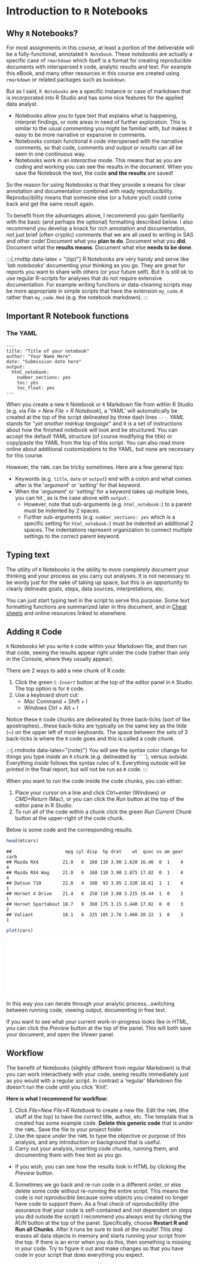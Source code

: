 # Introduction to `R` Notebooks

## Why `R` Notebooks? 

For most assignments in this course, at least a portion of the deliverable will be a fully-functional, annotated `R Notebook`.  These *notebooks* are actually a specific case of `rmarkdown` which itself is a format for creating reproducible documents with interspersed `R` code, analytic results and text. For example this eBook, and many other resources in this course are created using `rmarkdown` or related packages such as `bookdown`. 

But as I said, `R Notebooks` are a specific instance or case of markdown that is incorporated into R Studio and has some nice features for the applied data analyst.

* Notebooks allow you to type text that explains what is happening, interpret findings, or note areas in need of further exploration. This is similar to the usual *commenting* you might be familiar with, but makes it easy to be more narrative or expansive in comments.
* Notebooks contain functional `R` code interspersed with the narrative comments, so that code, comments *and output or results* can all be seen in one continuous way.
* Notebooks work in an *interactive* mode. This means that as you are coding and working you can see the results in the document. When you save the Notebook the text, the code **and the results** are saved! 

So the reason for using Notebooks is that they provide a means for clear annotation and documentation combined with ready reproducibility. Reproducibility means that someone else (or a future you!) could come back and get the same result again.

To benefit from the advantages above, I recommend you gain familiarity with the basic (and perhaps the optional) formatting described below. I also recommend you develop a knack for rich annotation and documentation, not just brief (often cryptic) comments that we are all used to writing in SAS and other code! Document what you **plan to do**. Document what you **did**.  Document what the **results means**. Document what else **needs to be done**.

:::{.rmdtip data-latex = "{tip}"}
R Notebooks are very handy and serve like '*lab notebooks*' documenting your thinking as you go. They are great for reports you want to share with others (or your future self). But it is still ok to use regular R-scripts for analyses that do not require extensive documentation. For example writing functions or data-cleaning scripts may be more appropriate in simple scripts that have the extension `my_code.R` rather than `my_code.Rmd` (e.g. the notebook markdown).
:::



## Important R Notebook functions 

### The YAML 

```
---
title: "Title of your notebook"
author: "Your Name Here"
date: "Submission date here"
output:
  html_notebook:
    number_sections: yes
    toc: yes
    toc_float: yes
---
```


When you create a new `R` Notebook or `R` Markdown file from within R Studio (e.g. via *File > New File > R Notebook*), a 'YAML' will automatically be created at the top of the script delineated by three dash lines `---`.  *YAML* stands for "*yet another markup language*" and it is a set of instructions about how the finished notebook will look and be structured. You can accept the default YAML structure (of course modifying the title) or copy/paste the YAML from the top of this script. You can also read more online about additional customizations to the YAML, but none are necessary for this course. 

However, the `YAML` can be tricky sometimes. Here are a few general tips:

* Keywords (e.g. `title`, `date` or `output`) end with a colon and what comes after is the '*argument*' or '*setting*' for that keyword.  
* When the '*argument*' or '*setting*' for a keyword takes up multiple lines, you can hit *<Return>*, as is the case above with `output:`.
  + However, note that sub-arguments (e.g. `html_notebook:`) to a parent must be indented by 2 spaces.
  + Further sub-arguments (e.g. `number_sections: yes` which is a specific setting for `html_notebook:`) must be indented an additional 2 spaces. The indentations represent organization to connect multiple settings to the correct parent keyword.

## Typing text 

The utility of `R` Notebooks is the ability to more completely document your thinking and your process as you carry out analyses. It is not necessary to be wordy just for the sake of taking up space, but this is an opportunity to clearly delineate goals, steps, data sources, interpretations, etc.  

You can just start typing text in the script to serve this purpose. Some text formatting functions are summarized later in this document, and in [Cheat sheets](https://github.com/rstudio/cheatsheets/raw/master/rmarkdown.pdf) and online resources linked to elsewhere.



## Adding `R` Code 

`R` Notebooks let you write `R` code within your Markdown file, and then run that code, seeing the results appear right under the code (rather than only in the Console, where they usually appear). 

There are 2 ways to add a new chunk of R code:

1. Click the green `C-Insert` button at the top of the editor panel in `R` Studio. The top option is for `R` code.  
2. Use a keyboard short cut: 
    + *Mac*  Command + Shift + I
    + *Windows* Ctrl + Alt + I
    
Notice these `R` code chunks are delineated by three back-ticks (sort of like apostrophes)...these back-ticks are typically on the same key as the tilde (~) on the upper left of most keyboards. The space between the sets of 3 back-ticks is where the `R` code goes and this is called a *code chunk*.

:::{.rmdnote data-latex="{note}"}
You will see the syntax color change for things you type *inside* an `R` chunk (e.g. delineated by ` ``` `), versus *outside*.  Everything *inside* follows the syntax rules of `R`. Everything *outside* will be printed in the final report, but will not be run as `R` code.
:::

When you want to run the code inside the code chunks, you can either:

1. Place your cursor on a line and click *Ctrl+enter* (Windows) or *CMD+Return* (Mac), or you can click the *Run* button at the top of the editor pane in R Studio. 
2. To run all of the code within a chunk click the green *Run Current Chunk* button at the upper-right of the code chunk. 

Below is some code and the corresponding results.



```r
head(mtcars)
```

```
##                    mpg cyl disp  hp drat    wt  qsec vs am gear carb
## Mazda RX4         21.0   6  160 110 3.90 2.620 16.46  0  1    4    4
## Mazda RX4 Wag     21.0   6  160 110 3.90 2.875 17.02  0  1    4    4
## Datsun 710        22.8   4  108  93 3.85 2.320 18.61  1  1    4    1
## Hornet 4 Drive    21.4   6  258 110 3.08 3.215 19.44  1  0    3    1
## Hornet Sportabout 18.7   8  360 175 3.15 3.440 17.02  0  0    3    2
## Valiant           18.1   6  225 105 2.76 3.460 20.22  1  0    3    1
```



```r
plot(cars)
```

![](81-intro-rnotebooks_files/figure-latex/unnamed-chunk-2-1.pdf)<!-- --> 


In this way you can iterate through your analytic process...switching between running code, viewing output, documenting in free text.

If you want to see what your current work-in-progress looks like in HTML, you can click the *Preview* button at the top of the panel. This will both save your document, and open the *Viewer* panel.




## Workflow 

The benefit of Notebooks (slightly different from regular Markdown) is that you can work interactively with your code, seeing results immediately just as you would with a regular script. In contrast a 'regular' Markdown file doesn't run the code until you click 'Knit'.

**Here is what I recommend for workflow**:

1. Click *File>New File>R Notebook* to create a new file. Edit the `YAML` (the stuff at the top) to have the correct title, author, etc.  The template that is created has some example code. **Delete this generic code** that is under the `YAML`. Save the file to your project folder.
2. Use the space *under* the `YAML` to type the objective or purpose of this analysis, and any introduction or background that is useful. 
3. Carry out your analysis, inserting code chunks, running them, and documenting them with free text as you go.  
  + If you wish, you can see how the results look in HTML by clicking the *Preview* button.
4.  Sometimes we go back and re-run code in a different order, or else delete some code without re-running the entire script. This means the code is *not reproducible* because some objects you created no longer have code to support them. As a final check of *reproducibility* (the assurance that your code is self-contained and not dependent on steps you did outside the script) I recommend you always end by clicking the *RUN* button at the top of the panel. Specifically, choose **Restart R and Run all Chunks**.  After it runs be sure to *look at the results*!  This step erases all data objects in memory and starts running your script from the top. If there is an error when you do this, then something is missing in your code. Try to figure it out and make changes so that you have code in your script that does everything you expect.
